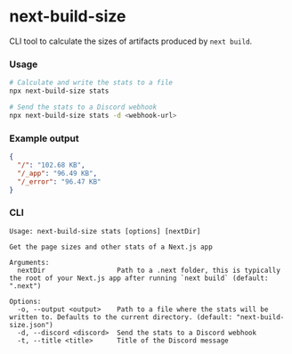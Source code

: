 # next-build-size

CLI tool to calculate the sizes of artifacts produced by `next build`.

### Usage

```sh
# Calculate and write the stats to a file
npx next-build-size stats

# Send the stats to a Discord webhook
npx next-build-size stats -d <webhook-url>
```

### Example output

```json
{
  "/": "102.68 KB",
  "/_app": "96.49 KB",
  "/_error": "96.47 KB"
}
```

### CLI

```
Usage: next-build-size stats [options] [nextDir]

Get the page sizes and other stats of a Next.js app

Arguments:
  nextDir                  Path to a .next folder, this is typically the root of your Next.js app after running `next build` (default: ".next")

Options:
  -o, --output <output>    Path to a file where the stats will be written to. Defaults to the current directory. (default: "next-build-size.json")
  -d, --discord <discord>  Send the stats to a Discord webhook
  -t, --title <title>      Title of the Discord message
```

